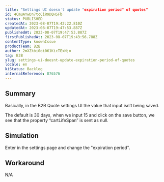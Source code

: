 ```yaml
---
title: "Settings UI doesn't update "expiration period" of quotes"
id: 4CmuAYwDn7tcCiR9DQHSFb
status: PUBLISHED
createdAt: 2023-08-07T19:42:22.810Z
updatedAt: 2023-08-07T19:47:53.887Z
publishedAt: 2023-08-07T19:47:53.887Z
firstPublishedAt: 2023-08-07T19:43:56.788Z
contentType: knownIssue
productTeam: B2B
author: 2mXZkbi0oi061KicTExNjo
tag: B2B
slug: settings-ui-doesnt-update-expiration-period-of-quotes
locale: en
kiStatus: Backlog
internalReference: 876576
---
```


## Summary


Basically, in the B2B Quote settings UI the value that input isn’t being saved.

The default is 30 days, when we input 15 and click on the save button, we see that the property “cartLifeSpan” is sent as null.



##

## Simulation


Enter in the settings page and change the "expiration period".


##

## Workaround


N/A




